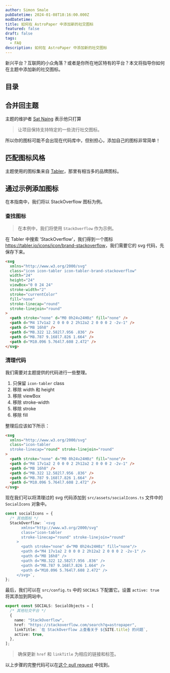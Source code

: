 ```yaml
---
author: Simon Smale
pubDatetime: 2024-01-08T18:16:00.000Z
modDatetime:
title: 如何在 AstroPaper 中添加新的社交图标
featured: false
draft: false
tags:
  - FAQ
description: 如何在 AstroPaper 中添加新的社交图标
---
```


新兴平台？互联网的小众角落？或者是你所在地区特有的平台？本文将指导你如何在主题中添加新的社交图标。

## 目录

## 合并回主题

主题的维护者 [Sat Naing](https://github.com/satnaing) 表示他只打算

> 让项目保持支持特定的一些流行社交图标。

所以你的图标可能不会出现在代码库中，但别担心，添加自己的图标非常简单！

## 匹配图标风格

主题使用的图标集来自 [Tabler](https://tabler.io/icons)，那里有相当多的品牌图标。

## 通过示例添加图标

在本指南中，我们将以 StackOverflow 图标为例。

### 查找图标

> 在本例中，我们将使用 `StackOverflow` 作为示例。

在 Tabler 中搜索 'StackOverflow'，我们得到一个图标 <https://tabler.io/icons/icon/brand-stackoverflow>，我们需要它的 svg 代码，先保存下来。

```html
<svg
  xmlns="http://www.w3.org/2000/svg"
  class="icon icon-tabler icon-tabler-brand-stackoverflow"
  width="24"
  height="24"
  viewBox="0 0 24 24"
  stroke-width="2"
  stroke="currentColor"
  fill="none"
  stroke-linecap="round"
  stroke-linejoin="round"
>
  <path stroke="none" d="M0 0h24v24H0z" fill="none" />
  <path d="M4 17v1a2 2 0 0 0 2 2h12a2 2 0 0 0 2 -2v-1" />
  <path d="M8 16h8" />
  <path d="M8.322 12.582l7.956 .836" />
  <path d="M8.787 9.168l7.826 1.664" />
  <path d="M10.096 5.764l7.608 2.472" />
</svg>
```

### 清理代码

我们需要对主题提供的代码进行一些整理。

1. 只保留 `icon-tabler` class
2. 移除 width 和 height
3. 移除 viewBox
4. 移除 stroke-width
5. 移除 stroke
6. 移除 fill

整理后应该如下所示：

```html
<svg
  xmlns="http://www.w3.org/2000/svg"
  class="icon-tabler
  stroke-linecap="round" stroke-linejoin="round"
>
  <path stroke="none" d="M0 0h24v24H0z" fill="none"/>
  <path d="M4 17v1a2 2 0 0 0 2 2h12a2 2 0 0 0 2 -2v-1" />
  <path d="M8 16h8" />
  <path d="M8.322 12.582l7.956 .836" />
  <path d="M8.787 9.168l7.826 1.664" />
  <path d="M10.096 5.764l7.608 2.472" />
</svg>
```

现在我们可以将清理过的 svg 代码添加到 `src/assets/socialIcons.ts` 文件中的 `SocialIcons` 对象中。

```typescript
const socialIcons = {
  /* 其他图标 */
  StackOverflow: `<svg
       xmlns="http://www.w3.org/2000/svg"
       class="icon-tabler
       stroke-linecap="round" stroke-linejoin="round"
     >
       <path stroke="none" d="M0 0h24v24H0z" fill="none"/>
       <path d="M4 17v1a2 2 0 0 0 2 2h12a2 2 0 0 0 2 -2v-1" />
       <path d="M8 16h8" />
       <path d="M8.322 12.582l7.956 .836" />
       <path d="M8.787 9.168l7.826 1.664" />
       <path d="M10.096 5.764l7.608 2.472" />
     </svg>`,
};
```

最后，我们可以在 `src/config.ts` 中的 `SOCIALS` 下配置它。设置 `active: true` 将其添加到网站中。

```typescript
export const SOCIALS: SocialObjects = [
  /* 其他社交平台 */
  {
    name: "StackOverflow",
    href: "https://stackoverflow.com/search?q=astropaper",
    linkTitle: `在 StackOverflow 上查看关于 ${SITE.title} 的问题`,
    active: true,
  },
];
```

> 确保更新 `href` 和 `linkTitle` 为相应的链接和标签。

以上步骤的完整代码可以在[这个 pull request](https://github.com/satnaing/astro-paper/pull/216/files) 中找到。
